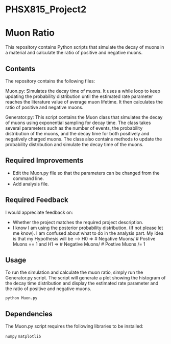 # PHSX815_Project2

# Muon Ratio
This repository contains Python scripts that simulate the decay of muons in a material and calculate the ratio of positive and negative muons.

## Contents
The repository contains the following files:

Muon.py: Simulates the decay time of muons. It uses a while loop to keep updating the probability distribution until the estimated rate parameter reaches the literature value of average muon lifetime. It then calculates the ratio of positive and negative muons.

Generator.py: This script contains the Muon class that simulates the decay of muons using exponential sampling for decay time. The class takes several parameters such as the number of events, the probability distribution of the muons, and the decay time for both positively and negatively charged muons. The class also contains methods to update the probability distribution and simulate the decay time of the muons.
## Required Improvements
* Edit the Muon.py file so that the parameters can be changed from the command line. 
* Add analysis file.
## Required Feedback
I would appreciate feedback on:
* Whether the project matches the required project description.
* I know I am using the posterior probability distribution. (If not please let me know). I am confused about what to do in the analysis part. My idea is that my Hypothesis will be --> H0 => # Negative Muons/ # Postive Muons == 1 and H1 => # Negative Muons/ # Postive Muons /= 1 

## Usage
To run the simulation and calculate the muon ratio, simply run the Generator.py script. The script will generate a plot showing the histogram of the decay time distribution and display the estimated rate parameter and the ratio of positive and negative muons.

```
python Muon.py
```

## Dependencies
The Muon.py script requires the following libraries to be installed:

`numpy`
`matplotlib`
